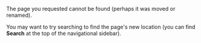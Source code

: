 The page you requested cannot be found (perhaps it was moved or renamed).

You may want to try searching to find the page's new location (you can find **Search** at the top of the navigational sidebar).
